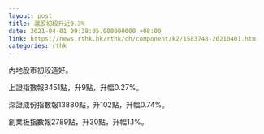 ```yaml
---
layout: post
title: 滬股初段升近0.3%
date: 2021-04-01 09:38:05.000000000 +08:00
link: https://news.rthk.hk/rthk/ch/component/k2/1583748-20210401.htm
categories: rthk
---
```


內地股市初段造好。

上證指數報3451點，升9點，升幅0.27%。

深證成份指數報13880點，升102點，升幅0.74%。

創業板指數報2789點，升30點，升幅1.1%。
